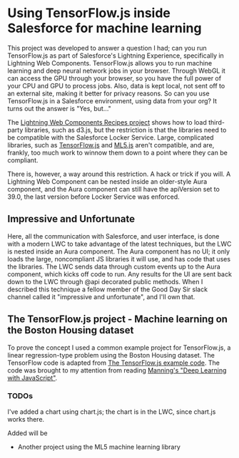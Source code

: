 # Using TensorFlow.js inside Salesforce for machine learning

This project was developed to answer a question I had; can you run TensorFlow.js as part of Salesforce's Lightning Experience, specifically in Lightning Web Components. 
TensorFlow.js allows you to run machine learning and deep neural network jobs in your browser. Through WebGL it can access the GPU through your browser, so you have the full power of your CPU and GPU to process jobs. Also, data is kept local, not sent off to an external site, making it better for privacy reasons.
So can you use TensorFlow.js in a Salesforce environment, using data from your org? It turns out the answer is "Yes, but..."

The [Lightning Web Components Recipes project](https://github.com/trailheadapps/lwc-recipes) shows how to load third-party libraries, such as d3.js, but the restriction is that the libraries need to be compatible with the Salesforce Locker Service. Large, complicated libraries, such as [TensorFlow.js](https://github.com/tensorflow/tfjs) and [ML5.js](https://github.com/ml5js/ml5-library) aren't compatible, and are, frankly, too much work to winnow them down to a point where they can be compliant.

There is, however, a way around this restriction. A hack or trick if you will. A Lightning Web Component can be nested inside an older-style Aura component, and the Aura component can still have the apiVersion set to 39.0, the last version before Locker Service was enforced. 

##  Impressive and Unfortunate

Here, all the communication with Salesforce, and user interface, is done with a modern LWC to take advantage of the latest techniques, but the LWC is nested inside an Aura component. The Aura component has no UI; it only loads the large, noncompliant JS libraries it will use, and has code that uses the libraries. The LWC sends data through custom events up to the Aura component, which kicks off code to run. Any results for the UI are sent back down to the LWC through @api decorated public methods. When I described this technique a fellow member of the Good Day Sir slack channel called it "impressive and unfortunate", and I'll own that.

## The TensorFlow.js project - Machine learning on the Boston Housing dataset

To prove the concept I used a common example project for TensorFlow.js, a linear regression-type problem using the Boston Housing dataset. The TensorFlow code is adapted from [The TensorFlow.js example code](https://github.com/tensorflow/tfjs-examples/tree/master/boston-housing). The code was brought to my attention from reading [Manning's "Deep Learning with JavaScript"](https://www.manning.com/books/deep-learning-with-javascript?query=deep%20learning%20with%20j).

### TODOs

I've added a chart using chart.js; the chart is in the LWC, since chart.js works there.

Added will be
+ Another project using the ML5 machine learning library


